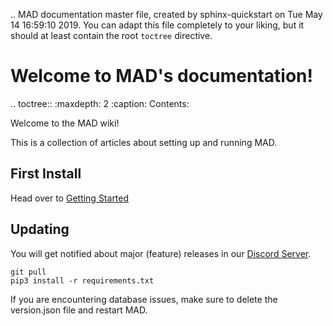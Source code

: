 .. MAD documentation master file, created by
   sphinx-quickstart on Tue May 14 16:59:10 2019.
   You can adapt this file completely to your liking, but it should at least
   contain the root `toctree` directive.

Welcome to MAD's documentation!
===============================

.. toctree::
   :maxdepth: 2
   :caption: Contents:

Welcome to the MAD wiki!

This is a collection of articles about setting up and running MAD.

## First Install

Head over to [Getting Started](https://github.com/muckelba/MAD/wiki/Getting-Started)

## Updating

You will get notified about major (feature) releases in our [Discord Server](https://discord.gg/7TT58jU).

```
git pull
pip3 install -r requirements.txt
```

If you are encountering database issues, make sure to delete the version.json file and restart MAD.
